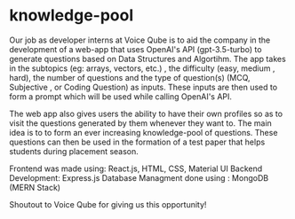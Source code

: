 # knowledge-pool
Our job as  developer interns at Voice Qube is to aid the company in the development of a web-app that uses OpenAI's API (gpt-3.5-turbo) to generate questions based on Data Structures and Algortihm. The app takes in the subtopics (eg: arrays, vectors, etc.) , the difficulty (easy, medium , hard), the number of questions and the type of question(s) (MCQ, Subjective , or Coding Question) as inputs. These inputs are then used to form a prompt which will be used while calling OpenAI's API. 

The web app also gives users the ability to have their own profiles so as to visit the questions generated by them whenever they want to. The main idea is to to form an ever increasing knowledge-pool of questions. These questions can then be used in the formation of a test paper that helps students during placement season.

Frontend was made using: React.js, HTML, CSS, Material UI
Backend Development: Express.js
Database Managment done using : MongoDB
(MERN Stack)

Shoutout to Voice Qube for giving us this opportunity!
